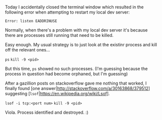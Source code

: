 Today I accidentally closed the terminal window 
which resulted in the following error when attempting to restart my local dev server:

`Error: listen EADDRINUSE`

Normally, when there's a problem with my local dev server it's because there are processes still running that need to be killed.

Easy enough.  My usual strategy is to just look at the existinr process and kill off the relevant ones...

`ps`
`kill -9 <pid>`

But this time, `ps` showed no such processes.  (I'm guessing because the process in question had become orphaned, but I'm guessing)

After a gazillion posts on stackoverflow gave me nothing that worked, I finally found 
[one answer|http://stackoverflow.com/a/30163868/379512] suggesting [`lsof`|https://en.wikipedia.org/wiki/Lsof].

`lsof -i tcp:<port num>`
`kill -9 <pid>`

Viola.  Process identified and destroyed.  :)
